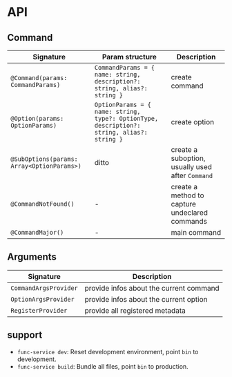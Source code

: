 # API

## Command

| Signature | Param structure | Description |
|----|----|----|
| `@Command(params: CommandParams)` | `CommandParams = { name: string, description?: string, alias?: string }` | create command |
| `@Option(params: OptionParams)` | `OptionParams = { name: string, type?: OptionType, description?: string, alias?: string }` | create option |
| `@SubOptions(params: Array<OptionParams>)` | ditto | create a suboption, usually used after `Command` |
| `@CommandNotFound()` | - | create a method to capture undeclared commands |
| `@CommandMajor()` | - | main command |

## Arguments

| Signature | Description |
|----|----|
| `CommandArgsProvider` | provide infos about the current command |
| `OptionArgsProvider` | provide infos about the current option |
| `RegisterProvider` | provide all registered metadata |


## support

 - `func-service dev`: Reset development environment, point `bin` to development.
 - `func-service build`: Bundle all files, point `bin` to production.
